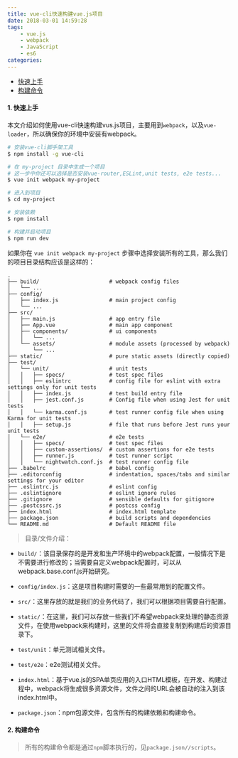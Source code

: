 ```yaml
---
title: vue-cli快速构建vue.js项目
date: 2018-03-01 14:59:28
tags:
    - vue.js
    - webpack
    - JavaScript
    - es6
categories:
---
```

- <a href="#Quickstart">快速上手</a>
- <a href="#Commands">构建命令</a>

#### <a name="Quickstart">1. 快速上手</a>
本文介绍如何使用vue-cli快速构建vus.js项目，主要用到`webpack`，以及`vue-loader`，所以确保你的环境中安装有webpack。

```bash
# 安装vue-cli脚手架工具
$ npm install -g vue-cli

# 在 my-project 目录中生成一个项目
# 这一步中你还可以选择是否安装vue-router,ESLint,unit tests, e2e tests...
$ vue init webpack my-project

# 进入到项目
$ cd my-project

# 安装依赖
$ npm install

# 构建并启动项目
$ npm run dev
```
如果你在 `vue init webpack my-project` 步骤中选择安装所有的工具，那么我们的项目目录结构应该是这样的：
```
.
├── build/                      # webpack config files
│   └── ...
├── config/
│   ├── index.js                # main project config
│   └── ...
├── src/
│   ├── main.js                 # app entry file
│   ├── App.vue                 # main app component
│   ├── components/             # ui components
│   │   └── ...
│   └── assets/                 # module assets (processed by webpack)
│       └── ...
├── static/                     # pure static assets (directly copied)
├── test/
│   └── unit/                   # unit tests
│   │   ├── specs/              # test spec files
│   │   ├── eslintrc            # config file for eslint with extra settings only for unit tests
│   │   ├── index.js            # test build entry file
│   │   ├── jest.conf.js        # Config file when using Jest for unit tests
│   │   └── karma.conf.js       # test runner config file when using Karma for unit tests
│   │   ├── setup.js            # file that runs before Jest runs your unit tests
│   └── e2e/                    # e2e tests
│   │   ├── specs/              # test spec files
│   │   ├── custom-assertions/  # custom assertions for e2e tests
│   │   ├── runner.js           # test runner script
│   │   └── nightwatch.conf.js  # test runner config file
├── .babelrc                    # babel config
├── .editorconfig               # indentation, spaces/tabs and similar settings for your editor
├── .eslintrc.js                # eslint config
├── .eslintignore               # eslint ignore rules
├── .gitignore                  # sensible defaults for gitignore
├── .postcssrc.js               # postcss config
├── index.html                  # index.html template
├── package.json                # build scripts and dependencies
└── README.md                   # Default README file
```
> 目录/文件介绍：

- `build/`：该目录保存的是开发和生产环境中的webpack配置，一般情况下是不需要进行修改的；当需要自定义webpack配置时，可以从webpack.base.conf.js开始研究。

- `config/index.js`：这是项目构建时需要的一些最常用到的配置文件。

- `src/`：这里存放的就是我们的业务代码了，我们可以根据项目需要自行配置。

- `static/`：在这里，我们可以存放一些我们不希望webpack来处理的静态资源文件，在使用webpack来构建时，这里的文件将会直接复制到构建后的资源目录下。

- `test/unit`：单元测试相关文件。

- `test/e2e`：e2e测试相关文件。

- `index.html`：基于vue.js的SPA单页应用的入口HTML模板，在开发、构建过程中，webpack将生成很多资源文件，文件之间的URL会被自动的注入到该index.html中。

- `package.json`：npm包源文件，包含所有的构建依赖和构建命令。

#### <a name="Commands">2. 构建命令</a>

> 所有的构建命令都是通过`npm`脚本执行的，见`package.json//scripts`。

